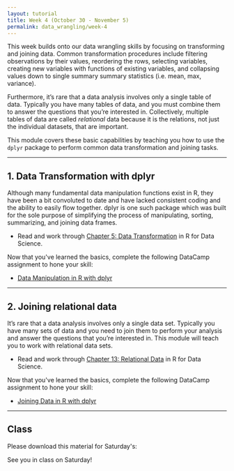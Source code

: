 ```yaml
---
layout: tutorial
title: Week 4 (October 30 - November 5)
permalink: data_wrangling/week-4
---
```


This week builds onto our data wrangling skills by focusing on transforming and joining data. Common transformation procedures include filtering observations by their values, reordering the rows, selecting variables, creating new variables with functions of existing variables, and collapsing values down to single summary summary statistics (i.e. mean, max, variance). 

Furthermore, it’s rare that a data analysis involves only a single table of data. Typically you have many tables of data, and you must combine them to answer the questions that you’re interested in. Collectively, multiple tables of data are called _relational_ data because it is the relations, not just the individual datasets, that are important.

This module covers these basic capabilities by teaching you how to use the `dplyr` package to perform common data transformation and joining tasks.


<hr>

## 1. Data Transformation with dplyr
Although many fundamental data manipulation functions exist in R, they have been a bit convoluted to date and have lacked consistent coding and the ability to easily flow together. dplyr is one such package which was built for the sole purpose of simplifying the process of manipulating, sorting, summarizing, and joining data frames. 

- Read and work through [Chapter 5: Data Transformation](http://r4ds.had.co.nz/transform.html) in R for Data Science.

Now that you've learned the basics, complete the following DataCamp assignment to hone your skill:

- [Data Manipulation in R with dplyr](https://www.datacamp.com/groups/data-wrangling-with-r/assignments/9240)

<hr>

## 2. Joining relational data
It’s rare that a data analysis involves only a single data set. Typically you have many sets of data and you need to join them to perform your analysis and answer the questions that you’re interested in. This module will teach you to work with relational data sets.

- Read and work through [Chapter 13: Relational Data](http://r4ds.had.co.nz/relational-data.html) in R for Data Science.

Now that you've learned the basics, complete the following DataCamp assignment to hone your skill:

- [Joining Data in R with dplyr](https://www.datacamp.com/groups/data-wrangling-with-r/assignments/9241)
   
<hr>   

## Class

Please download this material for Saturday's: &nbsp; <a href="" style="color:black;"><i class="fa fa-cloud-download" style="font-size:1em"></i></a>

See you in class on Saturday!
